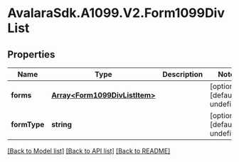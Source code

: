# AvalaraSdk.A1099.V2.Form1099DivList

## Properties

Name | Type | Description | Notes
------------ | ------------- | ------------- | -------------
**forms** | [**Array&lt;Form1099DivListItem&gt;**](Form1099DivListItem.md) |  | [optional] [default to undefined]
**formType** | **string** |  | [optional] [default to undefined]

[[Back to Model list]](../../../README.md#documentation-for-models) [[Back to API list]](../../../README.md#documentation-for-api-endpoints) [[Back to README]](../../../README.md)

